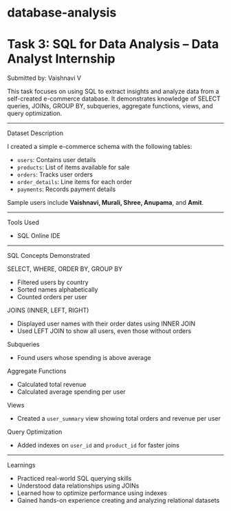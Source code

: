 # database-analysis
# Task 3: SQL for Data Analysis – Data Analyst Internship

Submitted by: Vaishnavi V

This task focuses on using SQL to extract insights and analyze data from a self-created e-commerce database. It demonstrates knowledge of SELECT queries, JOINs, GROUP BY, subqueries, aggregate functions, views, and query optimization.

---

Dataset Description

I created a simple e-commerce schema with the following tables:
- `users`: Contains user details
- `products`: List of items available for sale
- `orders`: Tracks user orders
- `order_details`: Line items for each order
- `payments`: Records payment details

Sample users include **Vaishnavi, Murali, Shree, Anupama**, and **Amit**.

---

Tools Used

- SQL Online IDE

---

SQL Concepts Demonstrated

SELECT, WHERE, ORDER BY, GROUP BY
- Filtered users by country
- Sorted names alphabetically
- Counted orders per user

JOINS (INNER, LEFT, RIGHT)
- Displayed user names with their order dates using INNER JOIN
- Used LEFT JOIN to show all users, even those without orders

Subqueries
- Found users whose spending is above average

Aggregate Functions
- Calculated total revenue
- Calculated average spending per user

Views
- Created a `user_summary` view showing total orders and revenue per user

Query Optimization
- Added indexes on `user_id` and `product_id` for faster joins
---

Learnings

- Practiced real-world SQL querying skills
- Understood data relationships using JOINs
- Learned how to optimize performance using indexes
- Gained hands-on experience creating and analyzing relational datasets

